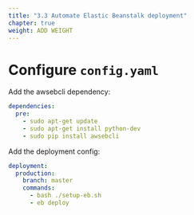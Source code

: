 ```yaml
---
title: "3.3 Automate Elastic Beanstalk deployment"
chapter: true
weight: ADD WEIGHT
---
```


# Configure `config.yaml`

Add the awsebcli dependency:

```YAML
dependencies:
  pre:
    - sudo apt-get update
    - sudo apt-get install python-dev
    - sudo pip install awsebcli
```

Add the deployment config:

```YAML
deployment:
  production:
    branch: master
    commands:
      - bash ./setup-eb.sh
      - eb deploy
```